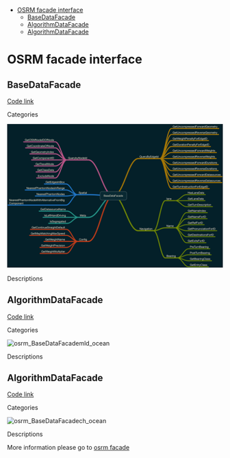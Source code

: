 
<!-- TOC -->
- [OSRM facade interface](#osrm-facade-interface)
  - [BaseDataFacade](#basedatafacade)
  - [AlgorithmDataFacade<MLD>](#algorithmdatafacademld)
  - [AlgorithmDataFacade<CH>](#algorithmdatafacadech)

# OSRM facade interface


## BaseDataFacade

[Code link](https://github.com/Telenav/osrm-backend/blob/7677b8513bf8cdbadb575c745acf4f9124887764/include/engine/datafacade/datafacade_base.hpp#L80)

Categories

<img src="../references/pictures/osrm_BaseDataFacade_ocean.png" alt="osrm_BaseDataFacade_ocean" width="800"/>

Descriptions


## AlgorithmDataFacade<MLD>

[Code link](https://github.com/Telenav/osrm-backend/blob/7677b8513bf8cdbadb575c745acf4f9124887764/include/engine/datafacade/algorithm_datafacade.hpp#L67)

Categories

<img src="../references/pictures/osrm_ContiguousInternalMemoryAlgorithmDataFacade<MLD>.png" alt="osrm_BaseDataFacademld_ocean" width="800"/>

Descriptions


## AlgorithmDataFacade<CH>

[Code link](https://github.com/Telenav/osrm-backend/blob/7677b8513bf8cdbadb575c745acf4f9124887764/include/engine/datafacade/algorithm_datafacade.hpp#L35)

Categories

<img src="../references/pictures/osrm_ContiguousInternalMemoryAlgorithmDataFacade<CH>.png" alt="osrm_BaseDataFacadech_ocean" width="800"/>

Descriptions  


More information please go to [osrm facade](https://github.com/Telenav/open-source-spec/blob/master/osrm/doc/osrm_facade.md)
